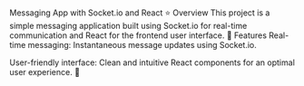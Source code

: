 
Messaging App with Socket.io and React ⭐
Overview
This project is a simple messaging application built using Socket.io for real-time communication and React for the frontend user interface.
🏪
Features
Real-time messaging: Instantaneous message updates using Socket.io.

User-friendly interface: Clean and intuitive React components for an optimal user experience.
🏫
